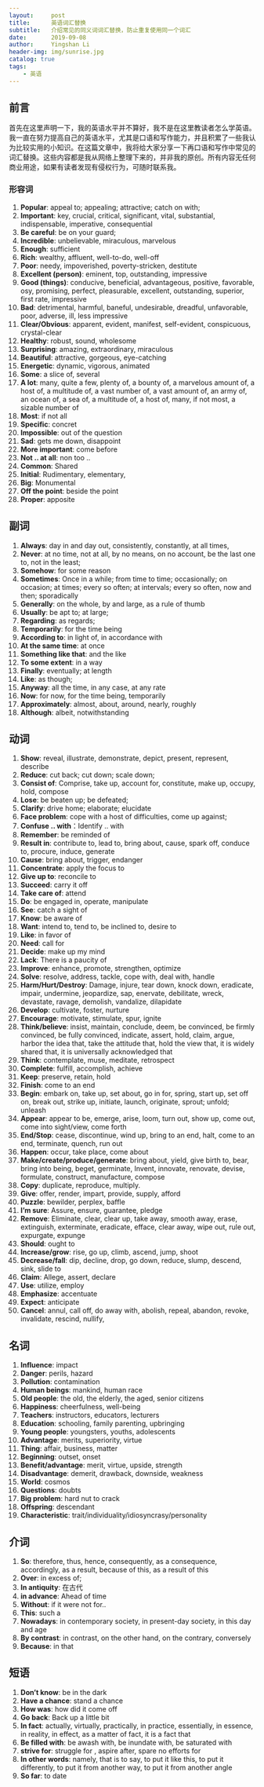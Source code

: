 ```yaml
---
layout:     post
title:      英语词汇替换
subtitle:   介绍常见的同义词词汇替换，防止重复使用同一个词汇
date:       2019-09-08
author:     Yingshan Li
header-img: img/sunrise.jpg
catalog: true
tags:
    - 英语
---
```


## 前言

首先在这里声明一下，我的英语水平并不算好，我不是在这里教读者怎么学英语。我一直在努力提高自己的英语水平，尤其是口语和写作能力，并且积累了一些我认为比较实用的小知识。在这篇文章中，我将给大家分享一下再口语和写作中常见的词汇替换。这些内容都是我从网络上整理下来的，并非我的原创。所有内容无任何商业用途，如果有读者发现有侵权行为，可随时联系我。


### 形容词

1. **Popular**: appeal to; appealing; attractive; catch on with;
2. **Important**: key, crucial, critical, significant, vital, substantial, indispensable, imperative, consequential
3. **Be careful**: be on your guard;
4. **Incredible**: unbelievable, miraculous, marvelous
5. **Enough**: sufficient
6. **Rich**: wealthy, affluent, well-to-do, well-off 
7. **Poor**: needy, impoverished, poverty-stricken, destitute 
8. **Excellent (person)**: eminent, top, outstanding, impressive
9. **Good (things)**: conducive, beneficial, advantageous, positive, favorable, osy, promising, perfect,  pleasurable, excellent, outstanding, superior, first rate, impressive
10. **Bad**: detrimental, harmful, baneful, undesirable, dreadful, unfavorable, poor, adverse, ill, less impressive
11. **Clear/Obvious**: apparent, evident, manifest, self-evident, conspicuous, crystal-clear
12. **Healthy**: robust, sound, wholesome 
13. **Surprising**: amazing, extraordinary, miraculous 
14. **Beautiful**: attractive, gorgeous, eye-catching 
15. **Energetic**: dynamic, vigorous, animated
16. **Some**: a slice of, several
17. **A lot**: many, quite a few, plenty of, a bounty of, a marvelous amount of, a host of, a multitude of, a vast number of, a vast amount of, an army of, an ocean of, a sea of, a multitude of, a host of, many, if not most, a sizable number of 
18. **Most**: if not all 
19. **Specific**: concret
20. **Impossible**: out of the question
21. **Sad**: gets me down, disappoint 
22. **More important**: come before
23. **Not .. at all**: non too ..
24. **Common**: Shared
25. **Initial**: Rudimentary, elementary, 
26. **Big**: Monumental
27. **Off the point**: beside the point
28. **Proper**: apposite 



## 副词

1. **Always**: day in and day out, consistently, constantly, at all times,
2. **Never**: at no time, not at all, by no means, on no account, be the last one to, not in the least;
3. **Somehow**: for some reason
4. **Sometimes**: Once in a while; from time to time; occasionally; on occasion; at times; every so often; at intervals; every so often, now and then; sporadically
5. **Generally**: on the whole, by and large, as a rule of thumb 
6. **Usually**: be apt to; at large; 
7. **Regarding**: as regards; 
8. **Temporarily**: for the time being
9. **According to**: in light of,  in accordance with
10. **At the same time**: at once
11. **Something like that**: and the like
12. **To some extent**: in a way 
13. **Finally**: eventually; at length
14. **Like**: as though;
15. **Anyway**: all the time, in any case, at any rate
16. **Now**: for now, for the time being, temporarily
17. **Approximately**: almost, about, around, nearly, roughly
18. **Although**: albeit, notwithstanding


## 动词

1. **Show**: reveal, illustrate, demonstrate, depict, present, represent, describe
2. **Reduce**: cut back; cut down; scale down;
3. **Consist of**: Comprise, take up, account for, constitute, make up, occupy, hold, compose
4. **Lose**: be beaten up; be defeated; 
5. **Clarify**: drive home; elaborate; elucidate 
6. **Face problem**: cope with a host of difficulties, come up against;
7. **Confuse .. with**：Identify .. with
8. **Remember**: be reminded of
9. **Result in**: contribute to, lead to, bring about, cause, spark off, conduce to, procure, induce, generate
10. **Cause**: bring about, trigger, endanger 
11. **Concentrate**: apply the focus to
12. **Give up to**: reconcile to
13. **Succeed**: carry it off
14. **Take care of**: attend
15. **Do**: be engaged in, operate, manipulate 
16. **See**: catch a sight of
17. **Know**: be aware of
18. **Want**: intend to, tend to, be inclined to, desire to
19. **Like**: in favor of
20. **Need**: call for
21. **Decide**: make up my mind
22. **Lack**: There is a paucity of 
23. **Improve**: enhance, promote, strengthen, optimize 
24. **Solve**: resolve, address, tackle, cope with, deal with, handle
25. **Harm/Hurt/Destroy**: Damage, injure, tear down, knock down, eradicate, impair, undermine, jeopardize, sap, enervate, debilitate, wreck, devastate, ravage, demolish, vandalize, dilapidate
26. **Develop**: cultivate, foster, nurture 
27. **Encourage**: motivate, stimulate, spur, ignite
28. **Think/believe**: insist, maintain, conclude, deem, be convinced, be firmly convinced, be fully convinced, indicate, assert, hold, claim, argue, harbor the idea that, take the attitude that, hold the view that, it is widely shared that, it is universally acknowledged that
29. **Think**: contemplate, muse, meditate, retrospect 
30. **Complete**: fulfill, accomplish, achieve 
31. **Keep**: preserve, retain, hold 
32. **Finish**: come to an end 
33. **Begin**: embark on, take up, set about, go in for, spring, start up, set off on, break out, strike up, initiate, launch, originate, sprout; unfold; unleash
34. **Appear**: appear to be, emerge, arise, loom, turn out, show up, come out, come into sight/view, come forth 
35. **End/Stop**: cease, discontinue, wind up, bring to an end, halt, come to an end, terminate, quench, run out
36. **Happen**: occur, take place, come about
37. **Make/create/produce/generate**: bring about, yield, give birth to, bear, bring into being, beget, germinate, Invent, innovate, renovate, devise, formulate, construct, manufacture, compose
38. **Copy**: duplicate, reproduce, multiply.
39. **Give**: offer, render, impart, provide, supply, afford
40. **Puzzle**: bewilder, perplex, baffle
41. **I’m sure**: Assure, ensure, guarantee, pledge
42. **Remove**: Eliminate, clear, clear up, take away, smooth away, erase, extinguish, exterminate, eradicate, efface, clear away, wipe out, rule out, expurgate, expunge
43. **Should**: ought to
44. **Increase/grow**: rise, go up, climb, ascend, jump, shoot
45. **Decrease/fall**: dip, decline, drop, go down, reduce, slump, descend, sink, slide to
46. **Claim**: Allege, assert, declare
47. **Use**: utilize, employ
48. **Emphasize**: accentuate
49. **Expect**: anticipate
50. **Cancel**: annul, call off, do away with, abolish, repeal, abandon, revoke, invalidate, rescind, nullify, 


## 名词

1. **Influence**: impact 
2. **Danger**: perils, hazard 
3. **Pollution**: contamination 
4. **Human beings**: mankind, human race 
5. **Old people**: the old, the elderly, the aged, senior citizens 
6. **Happiness**: cheerfulness, well-being 
7. **Teachers**: instructors, educators, lecturers 
8. **Education**: schooling, family parenting, upbringing 
9. **Young people**: youngsters,  youths, adolescents 
10. **Advantage**: merits, superiority, virtue
11. **Thing**: affair, business, matter 
12. **Beginning**: outset, onset
13. **Benefit/advantage**: merit, virtue, upside, strength
14. **Disadvantage**: demerit, drawback, downside, weakness
15. **World**: cosmos
16. **Questions**: doubts
17. **Big problem**: hard nut to crack
18. **Offspring**: descendant
19. **Characteristic**: trait/individuality/idiosyncrasy/personality 


## 介词

1. **So**: therefore, thus, hence, consequently, as a consequence, accordingly, as a result, because of this, as a result of this
2. **Over**: in excess of;
3. **In antiquity**: 在古代
4. **in advance**: Ahead of time
5. **Without**: if it were not for..
6. **This**: such a 
7. **Nowadays**: in contemporary society, in present-day society, in this day and age 
8. **By contrast**: in contrast, on the other hand, on the contrary, conversely
9. **Because**: in that


## 短语

1. **Don’t know**: be in the dark
2. **Have a chance**: stand a chance
3. **How was**: how did it come off
4. **Go back**: Back up a little bit
5. **In fact**: actually, virtually, practically, in practice, essentially, in essence, in reality, in effect, as a matter of fact, it is a fact that
6. **Be filled with**: be awash with, be inundate with, be saturated with 
7. **strive for**: struggle for , aspire after, spare no efforts for 
8. **In other words**: namely, that is to say, to put it like this, to put it differently, to put it from another way, to put it from another angle
9. **So far**: to date

